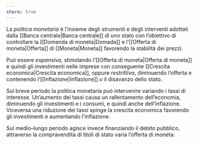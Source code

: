 ```yaml
---
share: true
---
```


La *politica monetaria* è l’insieme degli strumenti e degli interventi adottati dalla [[Banca centrale|Banca centrale]] di uno stato con l’obiettivo di controllare la [[Domanda di moneta|Domada]] e l’[[Offerta di moneta|Offerta]] di [[Moneta|Moneta]] favorendo la stabilità dei prezzi.

Può essere *espansiva*, stimolando l’[[Offerta di moneta|Offerta di moneta]] e quindi gli investimenti nelle imprese con conseguente [[Crescita economica|Crescita economica]], oppure *restrittiva*, diminuendo l’offerta e contenendo l’[[Inflazione|Inflazione]] o il disavanzo dello stato.

Sul breve periodo la politica monetaria può intervenire variando i tassi di interesse. Un’aumento dei tassi causa un rallentamento dell’economia, diminuendo gli investimenti e i consumi, e quindi anche dell’inflazione. Viceversa una riduzione dei tassi spinge la crescita economica favorendo gli investimenti e aumentando l’inflazione. 

Sul medio–lungo periodo agisce invece finanziando il debito pubblico, attraverso la compravendita di titoli di stato varia l’offerta di moneta.
